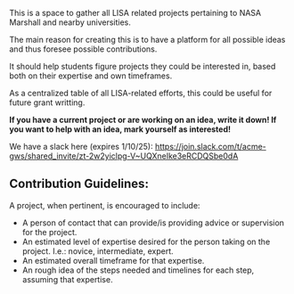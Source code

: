 This is a space to gather all LISA related projects pertaining to NASA Marshall and nearby universities.

The main reason for creating this is to have a platform for all possible ideas and thus foresee possible contributions. 

It should help students figure projects they could be interested in, based both on their expertise and own timeframes.

As a centralized table of all LISA-related efforts, this could be useful for future grant writting.

**If you have a current project or are working on an idea, write it down! If you want to help with an idea, mark yourself as interested!**

We have a slack here (expires 1/10/25): https://join.slack.com/t/acme-gws/shared_invite/zt-2w2yiclpg-V~UQXneIke3eRCDQSbe0dA

## Contribution Guidelines:

A project, when pertinent, is encouraged to include:
- A person of contact that can provide/is providing advice or supervision for the project.
- An estimated level of expertise desired for the person taking on the project. I.e.: novice, intermediate, expert.
- An estimated overall timeframe for that expertise.
- An rough idea of the steps needed and timelines for each step, assuming that expertise.

<!--

**Here are some ideas to get you started:**

🙋‍♀️ A short introduction - what is your organization all about?
🌈 Contribution guidelines - how can the community get involved?
👩‍💻 Useful resources - where can the community find your docs? Is there anything else the community should know?
🍿 Fun facts - what does your team eat for breakfast?
🧙 Remember, you can do mighty things with the power of [Markdown](https://docs.github.com/github/writing-on-github/getting-started-with-writing-and-formatting-on-github/basic-writing-and-formatting-syntax)
-->
